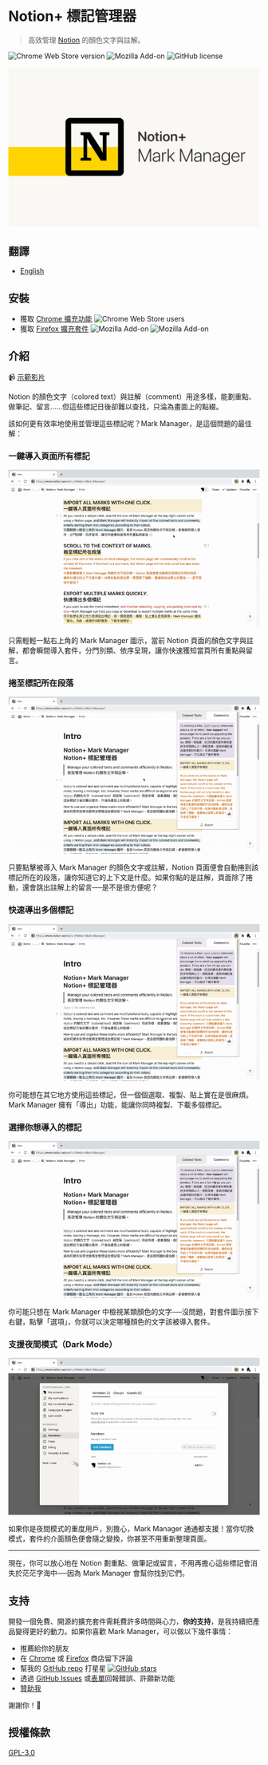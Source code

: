 # Notion+ 標記管理器

> 高效管理 [Notion](https://www.notion.so/) 的顏色文字與註解。

![Chrome Web Store version](https://img.shields.io/chrome-web-store/v/hipgmnlpnimedfepbfbfiaobohhffcfc?style=plastic)
![Mozilla Add-on](https://img.shields.io/amo/v/notion-mark-manager?style=plastic)
![GitHub license](https://img.shields.io/github/license/yeefun/notion-mark-manager?style=plastic)

![](./promotion/small-tile.png)

## 翻譯

- [English](./README.md)

## 安裝

- 獲取 [Chrome 擴充功能](https://chrome.google.com/webstore/detail/notion%20-mark-manager/hipgmnlpnimedfepbfbfiaobohhffcfc) ![Chrome Web Store users](https://img.shields.io/chrome-web-store/users/hipgmnlpnimedfepbfbfiaobohhffcfc?style=plastic)
- 獲取 [Firefox 擴充套件](https://addons.mozilla.org/addon/notion-mark-manager/) ![Mozilla Add-on](https://img.shields.io/amo/users/notion-mark-manager?style=plastic) ![Mozilla Add-on](https://img.shields.io/amo/stars/notion-mark-manager?style=plastic)

## 介紹

📹 [示範影片](https://youtu.be/XRHQ2zVmziI)

Notion 的顏色文字（colored text）與註解（comment）用途多樣，能劃重點、做筆記、留言……但這些標記日後卻難以查找，只淪為畫面上的點綴。

該如何更有效率地使用並管理這些標記呢？Mark Manager，是這個問題的最佳解：

### 一鍵導入頁面所有標記

![](./promotion/import.gif)

只需輕輕一點右上角的 Mark Manager 圖示，當前 Notion 頁面的顏色文字與註解，都會瞬間導入套件，分門別類、依序呈現，讓你快速獲知當頁所有重點與留言。

### 捲至標記所在段落

![](./promotion/scroll.gif)

只要點擊被導入 Mark Manager 的顏色文字或註解，Notion 頁面便會自動捲到該標記所在的段落，讓你知道它的上下文是什麼。如果你點的是註解，頁面除了捲動，還會跳出註解上的留言──是不是很方便呢？

### 快速導出多個標記

![](./promotion/export.gif)

你可能想在其它地方使用這些標記，但一個個選取、複製、貼上實在是很麻煩。Mark Manager 擁有「導出」功能，能讓你同時複製、下載多個標記。

### 選擇你想導入的標記

![](./promotion/options.gif)

你可能只想在 Mark Manager 中檢視某類顏色的文字──沒問題，對套件圖示按下右鍵，點擊「選項」，你就可以決定哪種顏色的文字該被導入套件。

### 支援夜間模式（Dark Mode）

![](./promotion/dark.gif)

如果你是夜間模式的重度用戶，別擔心，Mark Manager 通通都支援！當你切換模式，套件的介面顏色便會隨之變換，你甚至不用重新整理頁面。

---

現在，你可以放心地在 Notion 劃重點、做筆記或留言，不用再擔心這些標記會消失於茫茫字海中──因為 Mark Manager 會幫你找到它們。

## 支持

開發一個免費、開源的擴充套件需耗費許多時間與心力，**你的支持**，是我持續把產品變得更好的動力。如果你喜歡 Mark Manager，可以做以下幾件事情：

- 推薦給你的朋友
- 在 [Chrome](https://chrome.google.com/webstore/detail/notion%20-mark-manager/hipgmnlpnimedfepbfbfiaobohhffcfc) 或 [Firefox](https://addons.mozilla.org/addon/notion-mark-manager/) 商店留下評論
- 幫我的 [GitHub repo](https://github.com/yeefun/notion-mark-manager) 打星星 [![GitHub stars](https://img.shields.io/github/stars/yeefun/notion-mark-manager?style=social)](https://github.com/yeefun/notion-mark-manager/stargazers)
- 透過 [GitHub Issues](https://github.com/yeefun/notion-mark-manager/issues/new) 或[表單](https://docs.google.com/forms/d/e/1FAIpQLSdc8JGkmEpyjVbut57cd4fHMJGXEk4HITjmUGYo87f4jN-4zQ/viewform?usp=sf_link)回報錯誤、許願新功能
- [贊助我](https://pay.ecpay.com.tw/CreditPayment/ExpressCredit?MerchantID=3220361)

謝謝你！🙌

## 授權條款

[GPL-3.0](./LICENSE)
